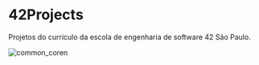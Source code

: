 # 42Projects
Projetos do currículo da escola de engenharia de software 42 São Paulo.





![common_coren](https://user-images.githubusercontent.com/18141491/211854913-bf188958-765a-4e3f-a371-8b50d4f60357.png)


 

